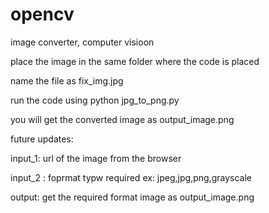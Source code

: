 # opencv
image converter, computer visioon

place the image in the same folder where the code is placed 

name the file as fix_img.jpg

run the code using python jpg_to_png.py

you will get the converted image as output_image.png

future updates:

input_1: url of the image from the browser 

input_2 : foprmat typw required ex: jpeg,jpg,png,grayscale

output: get the required format image as output_image.png

